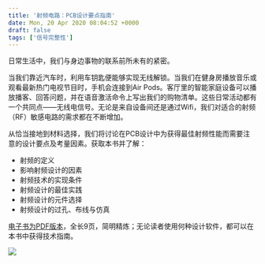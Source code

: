 ```yaml
---
title: '射频电路：PCB设计要点指南'
date: Mon, 20 Apr 2020 08:04:52 +0000
draft: false
tags: ['信号完整性']
---
```


日常生活中，我们与身边事物的联系前所未有的紧密。

当我们靠近汽车时，利用车钥匙便能够实现无线解锁。当我们在健身房播放音乐或观看最新热门电视节目时，手机会连接到Air Pods。客厅里的智能家庭设备可以播放播客、回答问题，并在语音激活命令上写出我们的购物清单。这些日常活动都有一个共同点——无线电信号。无论是来自设备间还是通过Wifi，我们对适合的射频（RF）敏感电路的需求都在不断增加。

从恰当接地到材料选择，我们将讨论在PCB设计中为获得最佳射频性能而需要注意的设计要点及考量因素。获取本书并了解：

*   射频的定义
*   影响射频设计的因素
*   射频技术的实现条件
*   射频设计的最佳实践
*   射频设计的元件选择
*   射频设计的过孔、布线与仿真

[电子书为PDF版本](https://a1024.synology.me:222/EDABOOK/Signal/RF/%E5%B0%84%E9%A2%91%E8%AE%BE%E8%AE%A1%EF%BC%8C%E5%A4%A7%E5%8A%BF%E6%89%80%E8%B6%8B.pdf)，全长9页，简明精炼；无论读者使用何种设计软件，都可以在本书中获得技术指南。

![](https://a1024.synology.me:222/images/blog2023/Snipaste_2022-12-23_10-05-09.png)